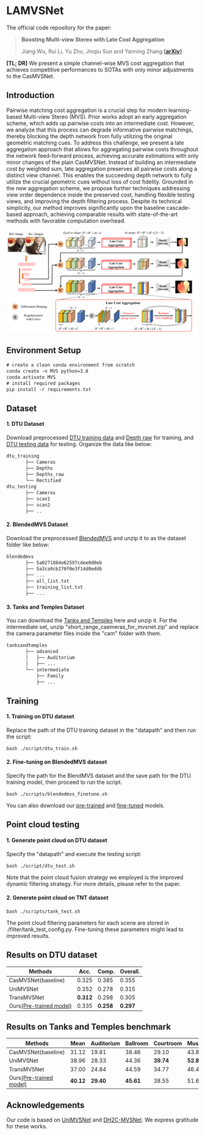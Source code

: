# LAMVSNet
The official code repository for the paper:
> **Boosting Multi-view Stereo with Late Cost Aggregation**
>
> Jiang Wu, Rui Li, Yu Zhu, Jinqiu Sun and Yanning Zhang
> **[[arXiv](https://arxiv.org/pdf/2401.11751.pdf)]**

**[TL; DR]** We present a simple channel-wise MVS cost aggregation that achieves competitive performances to SOTAs with only minor adjustments to the CasMVSNet.
 
## Introduction
Pairwise matching cost aggregation is a crucial step for modern learning-based Multi-view Stereo (MVS). Prior works adopt an early aggregation scheme, which adds up pairwise costs into an intermediate cost. However, we analyze that this process can degrade informative pairwise matchings, thereby blocking the depth network from fully utilizing the original geometric matching cues. To address this challenge, we present a late aggregation approach that allows for aggregating pairwise costs throughout the network feed-forward process, achieving accurate estimations with only minor changes of the plain CasMVSNet. Instead of building an intermediate cost by weighted sum, late aggregation preserves all pairwise costs along a distinct view channel. This enables the succeeding depth network to fully utilize the crucial geometric cues without loss of cost fidelity. Grounded in the new aggregation scheme, we propose further techniques addressing view order dependence inside the preserved cost, handling flexible testing views, and improving the depth filtering process. Despite its technical simplicity, our method improves significantly upon the baseline cascade-based approach, achieving comparable results with state-of-the-art methods with favorable computation overhead.

![](assets/overview.png)
##  Environment Setup
```
# create a clean conda environment from scratch
conda create -n MVS python=3.8
conda activate MVS
# install required packages
pip install -r requirements.txt
```
##  Dataset
#### 1. DTU Dataset  
  
Download preprocessed  [DTU training data](https://drive.google.com/file/d/1eDjh-_bxKKnEuz5h-HXS7EDJn59clx6V/view)  and [Depth raw](https://virutalbuy-public.oss-cn-hangzhou.aliyuncs.com/share/cascade-stereo/CasMVSNet/dtu_data/dtu_train_hr/Depths_raw.zip) for training, and  [DTU testing data](https://drive.google.com/file/d/135oKPefcPTsdtLRzoDAQtPpHuoIrpRI_/view) for testing. Organize the data like below:  
```
dtu_training                            
       ├── Cameras                  
       ├── Depths                  
       ├── Depths_raw                     
       └── Rectified
dtu_testing                            
       ├── Cameras                  
       ├── scan1                   
       ├── scan2               
       ├── .. 
 ```
  
#### 2. BlendedMVS Dataset  
  
Download the preprocessed [BlendedMVS](https://drive.google.com/file/d/1ilxls-VJNvJnB7IaFj7P0ehMPr7ikRCb/view) and unzip it to as the dataset folder like below:
```
blendedmvs                            
       ├── 5a0271884e62597cdee0d0eb                  
       ├── 5a3ca9cb270f0e3f14d0eddb                    
       ├── ...                                                            
       ├── all_list.txt                                                  
       ├── training_list.txt                                          
       ├── ...                                                              
 ```
  
#### 3. Tanks and Temples Dataset  
  
You can download the [Tanks and Temples](https://drive.google.com/file/d/1YArOJaX9WVLJh4757uE8AEREYkgszrCo/view) here and unzip it. 
For the intermediate set, unzip "short_range_caemeras_for_mvsnet.zip" and replace the camera parameter files inside the "cam" folder with them.
```
tanksandtemples                            
       ├── advanced                   
       │   ├── Auditorium         
       │   ├── ...    
       └── intermediate  
           ├── Family
           ├── ... 
 ```
  
## Training
#### 1. Training on DTU dataset

Replace the path of the DTU training dataset in the "datapath" and then run the script:

```
bash ./script/dtu_train.sh
 ```

#### 2. Fine-tuning on BlendedMVS dataset 
  
Specify the path for the BlendMVS dataset and the save path for the DTU training model, then proceed to run the script.
```
bash ./scripts/blendedmvs_finetune.sh
```
You can also download our [pre-trained](#section_dtu) and [fine-tuned](#section_tnt) models.
## Point cloud testing
#### 1. Generate point cloud on DTU dataset

Specify the "datapath" and execute the testing script:
  ```
bash ./script/dtu_test.sh
 ```
 Note that the point cloud fusion strategy we employed is the improved dynamic filtering strategy. For more details, please refer to the paper.
#### 2. Generate point cloud on TNT dataset
  ```
bash ./scripts/tank_test.sh 
 ```
 The point cloud filtering parameters for each scene are stored in ./filter/tank_test_config.py. Fine-tuning these parameters might lead to improved results.

## Results on DTU dataset <a id="section_dtu"></a>

|  Methods | Acc.   | Comp.  | Overall. |
|-------|--------|--------|----------|
| CasMVSNet(baseline)   | 0.325  | 0.385  | 0.355    |
| UniMVSNet         | 0.352| 0.278| 0.315|
| TransMVSNet        | **0.312**| 0.298| 0.305|
| Ours[(Pre-trained model)](https://drive.google.com/file/d/13OrM29W3ntZQIjenDUNP1hkco7EDQ3re/view?usp=drive_link)| 0.335| **0.258**| **0.297**|

## Results on Tanks and Temples benchmark <a id="section_tnt"></a>

| Methods| Mean | Auditorium| Ballroom| Courtroom| Museum| Palace| Temple| 
|--------|--------|--------|---------|--------|------------|--------|---------|
| CasMVSNet(baseline)| 31.12| 19.81 |38.46| 29.10| 43.87 |27.36| 28.11|
| UniMVSNet| 38.96 |28.33| 44.36 |**39.74**| **52.89** |33.80 |34.63|
| TransMVSNet| 37.00 |24.84| 44.59| 34.77| 46.49| 34.69| 36.62|
| Ours[(Pre-trained model)](https://drive.google.com/file/d/1wz7wZid82cKsb1Vwy3sDFut6vVVa8CIy/view?usp=drive_link)| **40.12**| **29.40**| **45.61**| 38.55| 51.69| **35.16** |**41.87**|

## Acknowledgements  
 Our code is based on [UniMVSNet](https://github.com/prstrive/UniMVSNet) and [DH2C-MVSNet](https://github.com/yhw-yhw/D2HC-RMVSNet). We express gratitude for these works.

